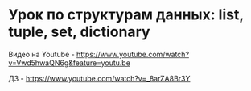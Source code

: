 # Урок по структурам данных: list, tuple, set, dictionary
Видео на Youtube - https://www.youtube.com/watch?v=Vwd5hwaQN6g&feature=youtu.be

ДЗ - https://www.youtube.com/watch?v=_8arZA8Br3Y